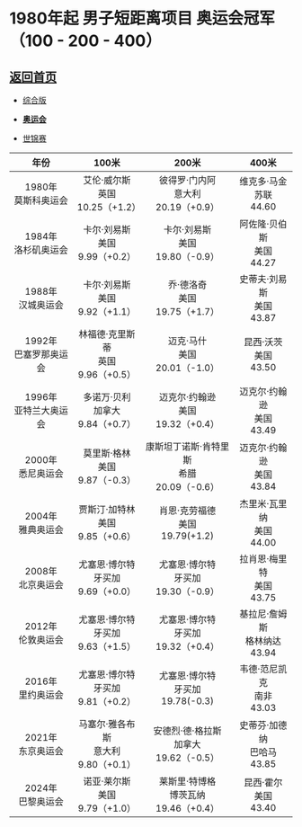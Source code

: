 # 1980年起 男子短距离项目 奥运会冠军（100 - 200 - 400）

## [返回首页]()

- [综合版]()

- **[奥运会]()**

- [世锦赛]()

|           年份            |                     100米                     |                       200米                        |                 400米                  |
| :-----------------------: | :-------------------------------------------: | :------------------------------------------------: | :------------------------------------: |
|  1980年<br>莫斯科奥运会   |   艾伦·威尔斯<br />英国<br />10.25（+1.2）    |    彼得罗·门内阿<br />意大利<br />20.19（+0.9）    |    维克多·马金<br />苏联<br />44.60    |
|  1984年<br/>洛杉矶奥运会  |    卡尔·刘易斯<br />美国<br />9.99（+0.2）    |      卡尔·刘易斯<br />美国<br />19.80（-0.9）      |   阿佐隆·贝伯斯<br />美国<br />44.27   |
|   1988年<br/>汉城奥运会   |    卡尔·刘易斯<br />美国<br />9.92（+1.1）    |       乔·德洛奇<br />美国<br />19.75（+1.7）       |   史蒂夫·刘易斯<br />美国<br />43.87   |
| 1992年<br/>巴塞罗那奥运会 |  林福德·克里斯蒂<br />英国<br />9.96（+0.5）  |       迈克·马什<br />美国<br />20.01（-1.0）       |     昆西·沃茨<br />美国<br />43.50     |
| 1996年<br/>亚特兰大奥运会 |   多诺万·贝利<br />加拿大<br />9.84（+0.7）   |     迈克尔·约翰逊<br />美国<br />19.32（+0.4）     |   迈克尔·约翰逊<br />美国<br />43.49   |
|   2000年<br/>悉尼奥运会   |    莫里斯·格林<br />美国<br />9.87（-0.3）    | 康斯坦丁诺斯·肯特里斯<br />希腊<br />20.09（-0.6） |   迈克尔·约翰逊<br />美国<br />43.84   |
|   2004年<br/>雅典奥运会   |   贾斯汀·加特林<br />美国<br />9.85（+0.6）   |      肖恩·克劳福德<br />美国<br />19.79(+1.2)      |   杰里米·瓦里纳<br />美国<br />44.00   |
|   2008年<br/>北京奥运会   |  尤塞恩·博尔特<br />牙买加<br />9.69（+0.0）  |    尤塞恩·博尔特<br />牙买加<br />19.30（-0.9）    |   拉肖恩·梅里特<br />美国<br />43.75   |
|   2012年<br/>伦敦奥运会   |  尤塞恩·博尔特<br />牙买加<br />9.63（+1.5）  |    尤塞恩·博尔特<br />牙买加<br />19.32（+0.4）    | 基拉尼·詹姆斯<br />格林纳达<br />43.94 |
|   2016年<br/>里约奥运会   |  尤塞恩·博尔特<br />牙买加<br />9.81（+0.2）  |     尤塞恩·博尔特<br />牙买加<br />19.78(-0.3)     |   韦德·范尼凯克<br />南非<br />43.03   |
|   2021年<br/>东京奥运会   | 马塞尔·雅各布斯<br />意大利<br />9.80（+0.1） |  安德烈·德·格拉斯<br />加拿大<br />19.62（-0.5）   |  史蒂芬·加德纳<br />巴哈马<br />43.85  |
|   2024年<br/>巴黎奥运会   |    诺亚·莱尔斯<br />美国<br />9.79（+1.0）    |   莱斯里·特博格<br />博茨瓦纳<br />19.46（+0.4）   |     昆西·霍尔<br />美国<br />43.40     |


